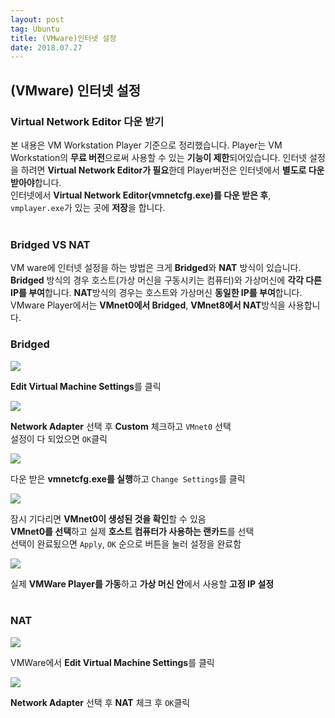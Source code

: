 ```yaml
---
layout: post 
tag: Ubuntu
title: (VMware)인터넷 설정
date: 2018.07.27
---
```


## (VMware) 인터넷 설정  
### Virtual Network Editor 다운 받기  
본 내용은 VM Workstation Player 기준으로 정리했습니다. Player는 VM Workstation의 **무료 버전**으로써 사용할 수 있는 **기능이 제한**되어있습니다. 인터넷 설정을 하려면 **Virtual Network Editor가 필요**한데 Player버전은 인터넷에서 **별도로 다운 받아야**합니다.  
인터넷에서 **Virtual Network Editor(vmnetcfg.exe)를 다운 받은 후**, `vmplayer.exe`가 있는 곳에 **저장**을 합니다.  
<br>
### Bridged VS NAT  
VM ware에 인터넷 설정을 하는 방법은 크게 **Bridged**와 **NAT** 방식이 있습니다. **Bridged** 방식의 경우 호스트(가상 머신을 구동시키는 컴퓨터)와 가상머신에 **각각 다른 IP를 부여**합니다. **NAT**방식의 경우는 호스트와 가상머신 **동일한 IP를 부여**합니다.  
VMware Player에서는 **VMnet0에서 Bridged**, **VMnet8에서 NAT**방식을 사용합니다.
<br>
### Bridged  

<img src="{{site.url}}/images/VM_인터넷_설정1.jpg?raw=true">  

**Edit Virtual Machine Settings**를 클릭  

<img src="{{site.url}}/images/VM_인터넷_설정2.jpg?raw=true">  

**Network Adapter** 선택 후 **Custom** 체크하고 `VMnet0` 선택  
설정이 다 되었으면 `OK`클릭  

<img src="{{site.url}}/images/VM_인터넷_설정3.jpg?raw=true">  

다운 받은 **vmnetcfg.exe를 실행**하고 `Change Settings`를 클릭  

<img src="{{site.url}}/images/VM_인터넷_설정4.jpg?raw=true">  

잠시 기다리면 **VMnet0이 생성된 것을 확인**할 수 있음  
**VMnet0를 선택**하고 실제 **호스트 컴퓨터가 사용하는 랜카드**를 선택  
선택이 완료됬으면 `Apply`, `OK` 순으로 버튼을 눌러 설정을 완료함  

<img src="{{site.url}}/images/VM_인터넷_설정5.jpg?raw=true">  

실제 **VMWare Player를 가동**하고 **가상 머신 안**에서 사용할 **고정 IP 설정**  
<br>
### NAT  

<img src="{{site.url}}/images/VM_인터넷_설정1.jpg?raw=true">  

VMWare에서 **Edit Virtual Machine Settings**를 클릭  

<img src="{{site.url}}/images/VM_인터넷_설정6.jpg?raw=true">  

**Network Adapter** 선택 후 **NAT** 체크 후 `OK`클릭  